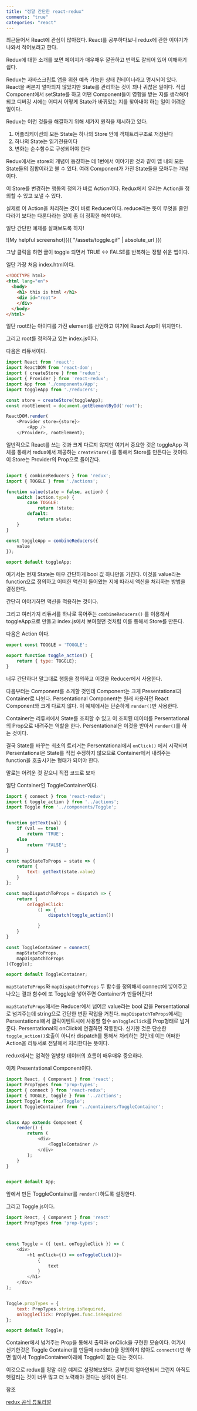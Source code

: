 ```yaml
---
title: "정말 간단한 react-redux"
comments: "true"
categories: "react"
---
```



최근들어서 React에 관심이 많아졌다.
React를 공부하다보니 redux에 관한 이야기가 나와서 적어보려고 한다.

Redux에 대한 소개를 보면 페이지가 매우매우 깔끔하고 번역도 잘되어 있어 이해하기 쉽다.

Redux는 자바스크립트 앱을 위한 예측 가능한 상태 컨테이너라고 명시되어 있다.
React을 써본지 얼마되지 않았지만 State를 관리하는 것이 꾀나 귀찮은 일이다.
직접 Component에서 setState를 하고 어떤 Component들이 영향을 받는 지를 생각해야되고 디버깅 시에는 어디서 어떻게 State가 바뀌었는 지를 찾아내야 하는 일이 어려운 일이다.

Redux는 이런 것들을 해결하기 위해 세가지 원칙을 제시하고 있다.
1. 어플리케이션의 모든 State는 하나의 Store 안에 객체트리구조로 저장된다
2. 하나의 State는 읽기전용이다
3. 변화는 순수함수로 구성되어야 한다

Redux에서는 store의 개념이 등장하는 데 1번에서 이야기한 것과 같이 앱 내의 모든 State들의 집합이라고 볼 수 있다. 여러 Component가 가진 State들을 모아두는 개념이다.

이 Store를 변경하는 행동의 정의가 바로 Action이다. Redux에서 우리는 Action을 정의할 수 있고 보낼 수 있다.

실제로 이 Action을 처리하는 것이 바로 Reducer이다. reduce라는 뜻이 무엇을 줄인다라기 보다는 다룬다라는 것이 좀 더 정확한 해석이다.

일단 간단한 예제를 살펴보도록 하자!

![My helpful screenshot]({{ "/assets/toggle.gif" | absolute_url }})

그냥 클릭을 하면 글이 toggle 되면서 TRUE <-> FALSE를 반복하는 정말 쉬운 앱이다.

일단 가장 처음 index.html이다.

```html
<!DOCTYPE html>
<html lang="en">
  <body>
    <h1> this is html </h1>
    <div id="root">
    </div>
  </body>
</html>
```

일단 root라는 아이디를 가진 element를 선언하고 여기에 React App이 위치한다.

그리고 root를 정의하고 있는 index.js이다.

다음은 리듀서이다.

```javascript
import React from 'react';
import ReactDOM from 'react-dom';
import { createStore } from 'redux';
import { Provider } from 'react-redux';
import App from './components/App';
import toggleApp from './reducers';

const store = createStore(toggleApp);
const rootElement = document.getElementById('root');

ReactDOM.render(
	<Provider store={store}>
		<App />
    </Provider>, rootElement);
```
일반적으로 React를 쓰는 것과 크게 다르지 않지만 여기서 중요한 것은 toggleApp 객체를 통해서 redux에서 제공하는 `createStore()`를 통해서 Store를 만든다는 것이다. 이 Store는 Provider의 Prop으로 들어간다.

```javascript

import { combineReducers } from 'redux';
import { TOGGLE } from './actions';

function value(state = false, action) {
    switch (action.type) {
        case TOGGLE:
            return !state;
        default:
            return state;
    }
}

const toggleApp = combineReducers({
    value
});

export default toggleApp;
```

여기서는 현재 State는 매우 간단하게 bool 값 하나만을 가진다. 이것을 value라는 function으로 정의하고 어떠한 액션이 들어왔는 지에 따라서 액션을 처리하는 방법을 결정한다.

간단히 이야기하면 액션을 적용하는 것이다.

그리고 여러가지 리듀서를 하나로 묶어주는 `combineReducers()` 를 이용해서 toggleApp으로 만들고 index.js에서 보여줬던 것처럼 이를 통해서 Store를 만든다.

다음은 Action 이다.

``` javascript
export const TOGGLE = 'TOGGLE';

export function toggle_action() {
    return { type: TOGGLE};
}
```

너무 간단하다! 말그대로 행동을 정의하고 이것을 Reducer에서 사용한다.

다음부터는 Component를 소개할 것인데 Component는 크게 Presentational과 Container로 나뉜다.
Persentational Component는 원래 사용하던 React Component와 크게 다르지 않다. 이 예제에서는 단순하게 `render()`만 사용한다.

Container는 리듀서에서 State를 조회할 수 있고 이 조회된 데이터를 Persentational의 Prop으로 내려주는 역할을 한다.
Persentational은 이것을 받아서 `render()`를 하는 것이다.

결국 State를 바꾸는 최초의 트리거는 Persentational에서 `onClick()` 에서 시작되며 Persentational은 State를 직접 수정하지 않으므로 Container에서 내려주는 function을 호출시키는 형태가 되어야 한다.

말로는 어려운 것 같으니 직접 코드로 보자

일단 Container인 ToggleContainer이다.

```javascript
import { connect } from 'react-redux';
import { toggle_action } from '../actions';
import Toggle from '../components/Toggle';


function getText(val) {
    if (val == true)
        return 'TRUE';
    else
        return 'FALSE';
}

const mapStateToProps = state => {
    return {
        text: getText(state.value)
    }
};

const mapDispatchToProps = dispatch => {
    return {
        onToggleClick:
            () => {
                dispatch(toggle_action())

            }
    }
}

const ToggleContainer = connect(
    mapStateToProps,
    mapDispatchToProps
)(Toggle);

export default ToggleContainer;
```

`mapStateToProps`와 `mapDispatchToProps` 두 함수를 정의해서 connect에 넣어주고 나오는 결과 함수에 또 Toggle을 넣어주면 Container가 만들어진다!

`mapStateToProps`에서는 Reducer에서 넘어온 value라는 bool 값을 Persentational로 넘겨주는데 string으로 간단한 변환 작업을 거친다.
`mapDispatchToProps`에서는 Persentational에서 클릭이벤트시에 사용할 함수 `onToggleClick`를 Prop형태로 넘겨준다. Persentational의 onClick에 연결하면 작동한다.
신기한 것은 단순한 `toggle_action()`호출이 아니라 dispatch를 통해서 처리하는 것인데 이는 어떠한 Action을 리듀서로 전달해서 처리한다는 뜻이다.

redux에서는 엄격한 일방향 데이터의 흐름이 매우매우 중요하다.

이제 Presentational Component이다.

```javascript
import React, { Component } from 'react';
import PropTypes from 'prop-types';
import { connect } from 'react-redux';
import { TOGGLE, toggle } from '../actions';
import Toggle from './Toggle';
import ToggleContainer from '../containers/ToggleContainer';


class App extends Component {
	render() {
		return (
			<div>
				<ToggleContainer />
			</div>
		);
	}
}


export default App;
```
앞에서 만든 ToggleContainer를 `render()`하도록 설정한다.

그리고 Toggle.js이다.
``` javascript
import React, { Component } from 'react'
import PropTypes from 'prop-types';



const Toggle = ({ text, onToggleClick }) => (
	<div>
		<h1 onClick={() => onToggleClick()}>
			{
				text
			}
		</h1>
	</div>
);


Toggle.propTypes = {
	text: PropTypes.string.isRequired,
	onToggleClick: PropTypes.func.isRequired
};

export default Toggle;
```
Container에서 넘겨주는 Prop을 통해서 출력과 onClick을 구현한 모습이다.
여기서 신기한것은 Toggle Container를 만들때 render()을 정의하지 않아도 `connect()`만 하면 알아서 ToggleContainer아래에 Toggle이 붙는 다는 것이다.

이것으로 redux를 정말 쉬운 예제로 설정해보았다.
공부한지 얼마안되서 그런지 아직도 헷갈리는 것이 너무 많고 더 노력해야 겠다는 생각이 든다.

참조

[redux 공식 튜토리얼](https://lunit.gitbook.io/redux-in-korean/)